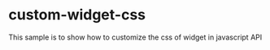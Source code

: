 custom-widget-css
=================

This sample is to show how to customize the css of widget in javascript API
